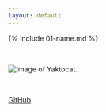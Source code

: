 ```yaml
---
layout: default
---
```


{% include 01-name.md %}

<br>

![Image of Yaktocat](https://octodex.github.com/images/yaktocat.png).

<br>

[GitHub](https://github.com/ezego1)

